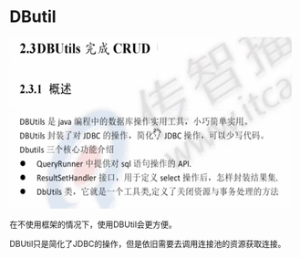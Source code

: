 # DButil

![](../../../.gitbook/assets/import%20%281%29.png)

在不使用框架的情况下，使用DBUtil会更方便。

DBUtil只是简化了JDBC的操作，但是依旧需要去调用连接池的资源获取连接。

